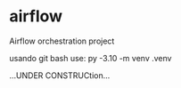 # airflow
Airflow orchestration project


usando git bash use:
py -3.10 -m venv .venv

...UNDER CONSTRUCtion...
